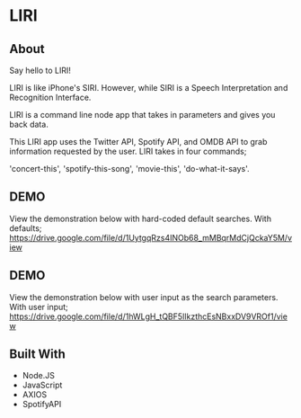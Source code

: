 # LIRI


## About
Say hello to LIRI!

LIRI is like iPhone's SIRI. However, while SIRI is a Speech Interpretation and Recognition Interface.

 LIRI is a command line node app that 
takes in parameters and gives you back data.

This LIRI app uses the Twitter API, Spotify API, and OMDB API to grab information requested by the user.
LIRI takes in four commands;

'concert-this',
'spotify-this-song',
'movie-this',
'do-what-it-says'.


## DEMO
View the demonstration below with hard-coded default searches. 
With defaults;
 https://drive.google.com/file/d/1UytgqRzs4INOb68_mMBqrMdCjQckaY5M/view

## DEMO 
View the demonstration below with user input as the search parameters.
With user input;
 https://drive.google.com/file/d/1hWLgH_tQBF5IlkzthcEsNBxxDV9VROf1/view

## Built With
* Node.JS
* JavaScript
* AXIOS
* SpotifyAPI 



